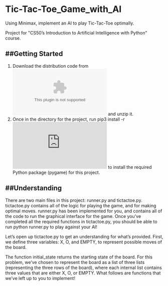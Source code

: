 # Tic-Tac-Toe_Game_with_AI

Using Minimax, implement an AI to play Tic-Tac-Toe optimally.

Project for "CS50’s Introduction to Artificial Intelligence with Python" course. 

##Getting Started
---
1. Download the distribution code from ![cs50.tictactoe.zip](https://cdn.cs50.net/ai/2023/x/projects/0/tictactoe.zip) and unzip it.
2. Once in the directory for the project, run pip3 install -r ![requirements.txt](https://github.com/Kate-Pol/Tic-Tac-Toe_Game_with_AI/blob/main/requirements.txt) to install the required Python package (pygame) for this project.

##Understanding
---
There are two main files in this project: runner.py and tictactoe.py. tictactoe.py contains all of the logic for playing the game, and for making optimal moves. runner.py has been implemented for you, and contains all of the code to run the graphical interface for the game. Once you’ve completed all the required functions in tictactoe.py, you should be able to run python runner.py to play against your AI!

Let’s open up tictactoe.py to get an understanding for what’s provided. First, we define three variables: X, O, and EMPTY, to represent possible moves of the board.

The function initial_state returns the starting state of the board. For this problem, we’ve chosen to represent the board as a list of three lists (representing the three rows of the board), where each internal list contains three values that are either X, O, or EMPTY. What follows are functions that we’ve left up to you to implement!

